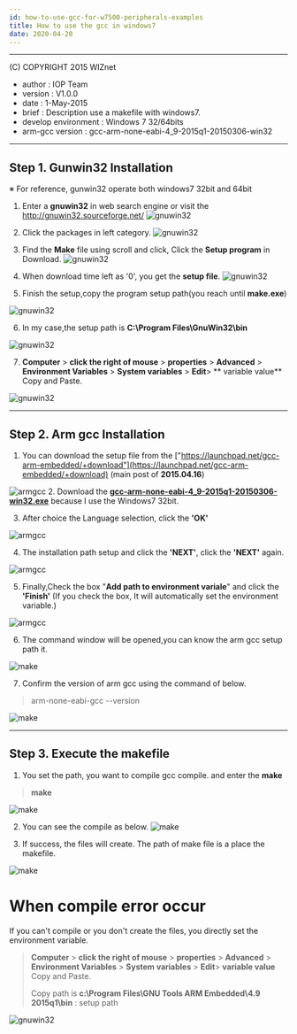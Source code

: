 ```yaml
---
id: how-to-use-gcc-for-w7500-peripherals-examples
title: How to use the gcc in windows7
date: 2020-04-20
--- 
```


******************************************************************************
(C) COPYRIGHT 2015 WIZnet

  * author  : IOP Team
  * version : V1.0.0
  * date    : 1-May-2015
  * brief   : Description use a makefile with windows7.
  * develop environment : Windows 7 32/64bits
  * arm-gcc version : gcc-arm-none-eabi-4_9-2015q1-20150306-win32

******************************************************************************

## Step 1. Gunwin32 Installation

※ For reference, gunwin32 operate both windows7 32bit and 64bit

1. Enter a **gnuwin32** in web search engine or visit the <a href="http://gnuwin32.sourceforge.net/" title="http://gnuwin32.sourceforge.net/"> http://gnuwin32.sourceforge.net/</a>
![gnuwin32](/img/products/w7500/documents/appnote/1_gnuwin32.jpg)

2. Click the packages in left category.
![gnuwin32](/img/products/w7500/documents/appnote/2_gnuwin32.jpg)

3. Find the **Make** file using scroll and click, Click the **Setup program** in Download.
![gnuwin32](/img/products/w7500/documents/appnote/3_gnuwin32.jpg)

4. When download time left as '0', you get the **setup file**.
![gnuwin32](/img/products/w7500/documents/appnote/4_gnuwin32.jpg)

5. Finish the setup,copy the program setup path(you reach until **make.exe**)

![gnuwin32](/img/products/w7500/documents/appnote/5_gnuwin32.jpg)

6. In my case,the setup path is **C:\Program Files\GnuWin32\bin**

![gnuwin32](/img/products/w7500/documents/appnote/6_gnuwin32.jpg)


7. **Computer** &gt; **click the right of mouse**  &gt;  **properties** &gt;  **Advanced** &gt; **Environment Variables** &gt; **System variables** &gt;  **Edit**&gt;  ** variable value** Copy and Paste.

![gnuwin32](/img/products/w7500/documents/appnote/7_gnuwin32.jpg)

* * *

## Step 2. Arm gcc Installation

1. You can download the setup file from the ["https://launchpad.net/gcc-arm-embedded/+download"](https://launchpad.net/gcc-arm-embedded/+download)
(main post of <strong>2015.04.16</strong>)

![armgcc](/img/products/w7500/documents/appnote/1_armgcc.jpg)
2. Download the **[gcc-arm-none-eabi-4_9-2015q1-20150306-win32.exe](https://launchpad.net/gcc-arm-embedded/4.9/4.9-2015-q1-update/+download/gcc-arm-none-eabi-4_9-2015q1-20150306-win32.exe)** because I use the Windows7 32bit.


3. After choice the Language selection, click the **'OK'**

![armgcc](/img/products/w7500/documents/appnote/2_armgcc.jpg)

4. The installation path setup and click the **'NEXT'**, click the **'NEXT'** again.

![armgcc](/img/products/w7500/documents/appnote/4_armgcc.jpg)

5. Finally,Check the box "**Add path to environment variale**" and click the **'Finish'**
(If you check the box, It will automatically set the environment variable.)

![armgcc](/img/products/w7500/documents/appnote/5_armgcc.jpg)

6. The command window will be opened,you can know the arm gcc setup path it. 

![make](/img/products/w7500/documents/appnote/6_make.jpg)

7. Confirm the version of arm gcc using the command of below.
> arm-none-eabi-gcc --version

![make](/img/products/w7500/documents/appnote/7_make.jpg)
* * *
## Step 3. Execute the makefile

1. You set the path, you want to compile gcc compile. and enter the **make**
>**make** 

![make](/img/products/w7500/documents/appnote/8_make.jpg)

2. You can see the compile as below.
![make](/img/products/w7500/documents/appnote/9_make.jpg)


3. If success, the files will create. The path of make file is a place the makefile.

![make](/img/products/w7500/documents/appnote/10_make.jpg)



# When compile error occur

If you can't compile or you don't create the files, you directly set the environment variable.

>**Computer** &gt; **click the right of mouse**  &gt;  **properties** &gt;  **Advanced** &gt; **Environment Variables** &gt; **System variables** &gt;  **Edit**&gt;  **variable value** Copy and Paste.
>
>Copy path is **c:\Program Files\GNU Tools ARM Embedded\4.9 2015q1\bin** : setup path

![gnuwin32](/img/products/w7500/documents/appnote/7_gnuwin32.jpg)
